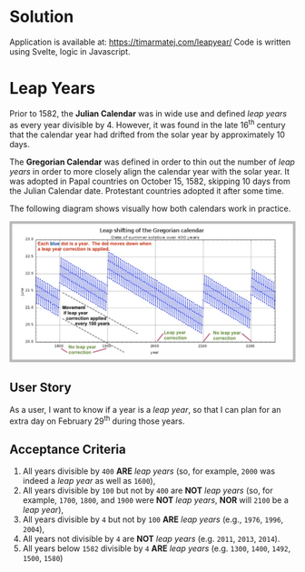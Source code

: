 Solution
========
Application is available at: https://timarmatej.com/leapyear/
Code is written using Svelte, logic in Javascript.

Leap Years
==========

Prior to 1582, the **Julian Calendar** was in wide use and defined _leap years_
as every year divisible by 4. However, it was found in the late 16<sup>th</sup>
century that the calendar year had drifted from the solar year by approximately
10 days.

The **Gregorian Calendar** was defined in order to thin out the number of
_leap years_ in order to more closely align the calendar year with the solar year.
It was adopted in Papal countries on October 15, 1582, skipping 10 days from the
Julian Calendar date. Protestant countries adopted it after some time.

The following diagram shows visually how both calendars work in practice.

![Gregorian Calendar](images/gregorian-accuracy.jpg)

User Story
----------
As a user, I want to know if a year is a _leap year_, so that I can plan
for an extra day on February 29<sup>th</sup> during those years.

Acceptance Criteria
-------------------
1. All years divisible by `400` **ARE** _leap years_
   (so, for example, `2000` was indeed a _leap year_ as well as `1600`),
2. All years divisible by `100` but not by `400` are **NOT** _leap years_
   (so, for example, `1700`, `1800`, and `1900` were **NOT** _leap years_,
    **NOR** will `2100` be a _leap year_),
3. All years divisible by `4` but not by `100` **ARE** _leap years_
   (e.g., `1976`, `1996`, `2004`),
4. All years not divisible by `4` are **NOT** _leap years_
   (e.g. `2011`, `2013`, `2014`).
5. All years below `1582` divisible by `4` **ARE** _leap years_ 
   (e.g. `1300`, `1400`, `1492`, `1500`, `1580`)
